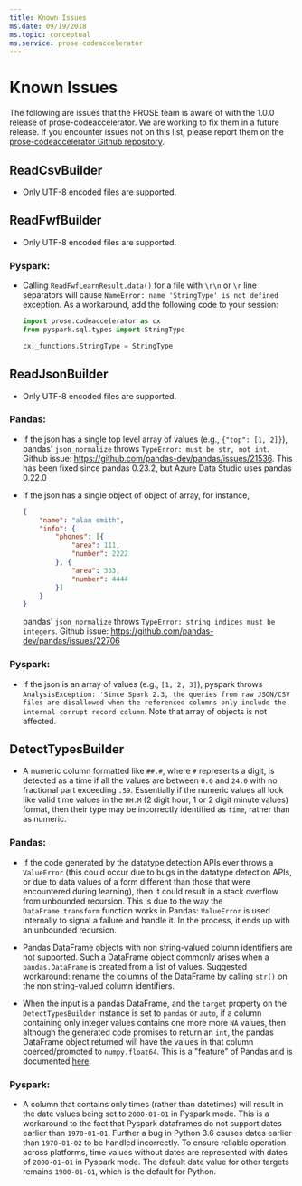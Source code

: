 ```yaml
---
title: Known Issues
ms.date: 09/19/2018
ms.topic: conceptual
ms.service: prose-codeaccelerator
---
```


# Known Issues
The following are issues that the PROSE team is aware of with the 1.0.0 release of prose-codeaccelerator.  We are
working to fix them in a future release.  If you encounter issues not on this list, please report them on the
[prose-codeaccelerator Github repository](https://github.com/Microsoft/prose-codeaccelerator/issues).

## ReadCsvBuilder
- Only UTF-8 encoded files are supported.
  
## ReadFwfBuilder
- Only UTF-8 encoded files are supported.

### Pyspark:
- Calling `ReadFwfLearnResult.data()` for a file with `\r\n` or `\r` line separators will cause `NameError: name
  'StringType' is not defined` exception.  As a workaround, add the following code to your session:
  ```python
  import prose.codeaccelerator as cx
  from pyspark.sql.types import StringType

  cx._functions.StringType = StringType
  ```

  
## ReadJsonBuilder
- Only UTF-8 encoded files are supported.

### Pandas:
- If the json has a single top level array of values (e.g., `{"top": [1, 2]}`), pandas' `json_normalize` throws
  `TypeError: must be str, not int`. Github issue: https://github.com/pandas-dev/pandas/issues/21536. This has been
  fixed since pandas 0.23.2, but Azure Data Studio uses pandas 0.22.0

- If the json has a single object of object of array, for instance,
  ```json
  {
      "name": "alan smith",
      "info": {
          "phones": [{
              "area": 111,
              "number": 2222
          }, {
              "area": 333,
              "number": 4444
          }]
      }
  }
  ```
  pandas' `json_normalize` throws `TypeError: string indices must be integers`. Github issue:
  https://github.com/pandas-dev/pandas/issues/22706

### Pyspark:
- If the json is an array of values (e.g., `[1, 2, 3]`), pyspark throws `AnalysisException: 'Since Spark 2.3, the
  queries from raw JSON/CSV files are disallowed when the referenced columns only include the internal corrupt record
  column`. Note that array of objects is not affected.

## DetectTypesBuilder
- A numeric column formatted like `##.#`, where `#` represents a digit, is detected as a time if all the values are
  between `0.0` and `24.0` with no fractional part exceeding `.59`. Essentially if the numeric values all look like
  valid time values in the `HH.M` (2 digit hour, 1 or 2 digit minute values) format, then their type may be incorrectly
  identified as `time`, rather than as numeric.

### Pandas:
- If the code generated by the datatype detection APIs ever throws a `ValueError` (this could occur due to bugs in the
  datatype detection APIs, or due to data values of a form different than those that were encountered during learning),
  then it could result in a stack overflow from unbounded recursion. This is due to the way the `DataFrame.transform`
  function works in Pandas: `ValueError` is used internally to signal a failure and handle it. In the process, it ends
  up with an unbounded recursion.

- Pandas DataFrame objects with non string-valued column identifiers are not supported. Such a DataFrame object commonly
  arises when a `pandas.DataFrame` is created from a list of values. Suggested workaround: rename the columns of the
  DataFrame by calling `str()` on the non string-valued column identifiers.

- When the input is a pandas DataFrame, and the `target` property on the `DetectTypesBuilder` instance is set to
  `pandas` or `auto`, if a column containing only integer values contains one more more `NA` values, then although the
  generated code promises to return an `int`, the pandas DataFrame object returned will have the values in that column
  coerced/promoted to `numpy.float64`. This is a "feature" of Pandas and is documented
  [here](https://pandas.pydata.org/pandas-docs/stable/gotchas.html#nan-integer-na-values-and-na-type-promotions).

### Pyspark:
- A column that contains only times (rather than datetimes) will result in the date values being set to `2000-01-01` in
  Pyspark mode. This is a workaround to the fact that Pyspark dataframes do not support dates earlier than `1970-01-01`.
  Further a bug in Python 3.6 causes dates earlier than `1970-01-02` to be handled incorrectly. To ensure reliable
  operation across platforms, time values without dates are represented with dates of `2000-01-01` in Pyspark mode. The
  default date value for other targets remains `1900-01-01`, which is the default for Python.


